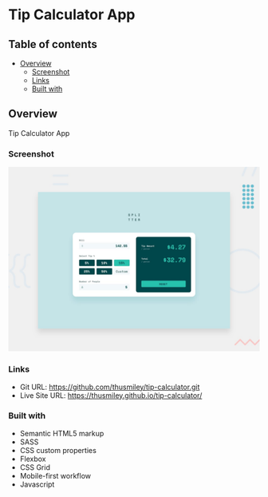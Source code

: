 # Tip Calculator App

## Table of contents

- [Overview](#overview)
  - [Screenshot](#screenshot)
  - [Links](#links)
  - [Built with](#built-with)

## Overview
Tip Calculator App

### Screenshot

![](./images/desktop-preview.jpg)


### Links

- Git URL: https://github.com/thusmiley/tip-calculator.git
- Live Site URL: https://thusmiley.github.io/tip-calculator/


### Built with

- Semantic HTML5 markup
- SASS
- CSS custom properties
- Flexbox
- CSS Grid
- Mobile-first workflow
- Javascript
